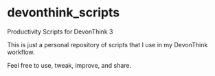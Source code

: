 # devonthink_scripts
Productivity Scripts for DevonThink 3

This is just a personal repository of scripts that I use in my DevonThink workflow.

Feel free to use, tweak, improve, and share. 
